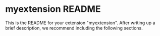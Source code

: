 # myextension README

This is the README for your extension "myextension". After writing up a brief description, we recommend including the following sections.
